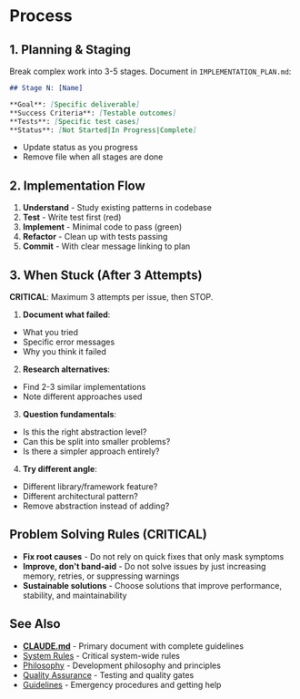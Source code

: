 # Process

## 1. Planning & Staging

Break complex work into 3-5 stages. Document in `IMPLEMENTATION_PLAN.md`:

```markdown
## Stage N: [Name]

**Goal**: [Specific deliverable]
**Success Criteria**: [Testable outcomes]
**Tests**: [Specific test cases]
**Status**: [Not Started|In Progress|Complete]
```

- Update status as you progress
- Remove file when all stages are done

## 2. Implementation Flow

1. **Understand** - Study existing patterns in codebase
2. **Test** - Write test first (red)
3. **Implement** - Minimal code to pass (green)
4. **Refactor** - Clean up with tests passing
5. **Commit** - With clear message linking to plan

## 3. When Stuck (After 3 Attempts)

**CRITICAL**: Maximum 3 attempts per issue, then STOP.

1. **Document what failed**:

- What you tried
- Specific error messages
- Why you think it failed

2. **Research alternatives**:

- Find 2-3 similar implementations
- Note different approaches used

3. **Question fundamentals**:

- Is this the right abstraction level?
- Can this be split into smaller problems?
- Is there a simpler approach entirely?

4. **Try different angle**:

- Different library/framework feature?
- Different architectural pattern?
- Remove abstraction instead of adding?

## Problem Solving Rules (CRITICAL)

- **Fix root causes** - Do not rely on quick fixes that only mask symptoms
- **Improve, don't band-aid** - Do not solve issues by just increasing memory, retries, or suppressing warnings
- **Sustainable solutions** - Choose solutions that improve performance, stability, and maintainability

## See Also

- [**CLAUDE.md**](./CLAUDE.md) - Primary document with complete guidelines
- [System Rules](./system-rules.md) - Critical system-wide rules
- [Philosophy](./philosophy.md) - Development philosophy and principles
- [Quality Assurance](./quality-assurance.md) - Testing and quality gates
- [Guidelines](./guidelines.md) - Emergency procedures and getting help
